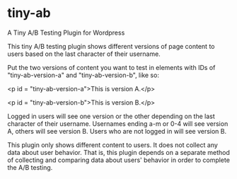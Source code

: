 # tiny-ab
A Tiny A/B Testing Plugin for Wordpress

This tiny A/B testing plugin shows different versions of page 
content to users based on the last character of their username. 

Put the two versions of content you want to test in elements with IDs of 
"tiny-ab-version-a" and  "tiny-ab-version-b", like so: 

&lt;p id = "tiny-ab-version-a"&gt;This is version A.&lt;/p&gt;

&lt;p id = "tiny-ab-version-b"&gt;This is version B.&lt;/p&gt; 

Logged in users will see one version or the other depending on the last
character of their username. Usernames ending a-m or 0-4 will see version A,
others will see version B. Users who are not logged in will see version B.

This plugin only shows different content to users. It does not collect any data
about user behavior. That is, this plugin depends on a separate method of 
collecting and comparing data about users' behavior in order to complete the 
A/B testing.
